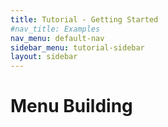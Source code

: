 ```yaml
---
title: Tutorial - Getting Started
#nav_title: Examples
nav_menu: default-nav
sidebar_menu: tutorial-sidebar
layout: sidebar
---
```

# Menu Building

